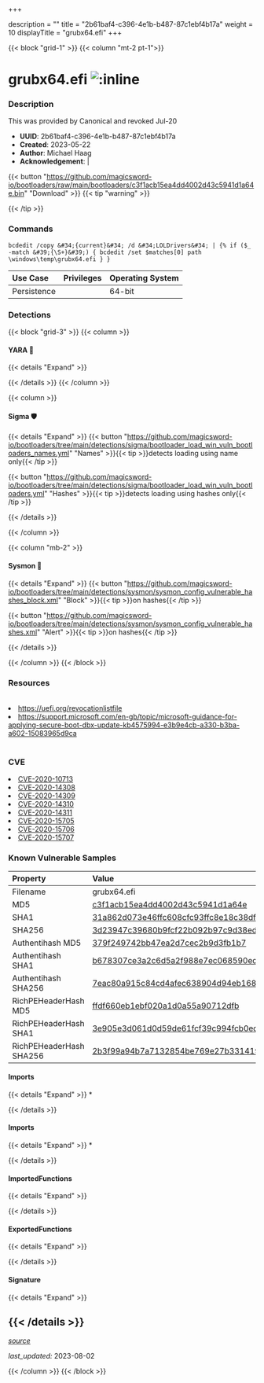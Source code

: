 +++

description = ""
title = "2b61baf4-c396-4e1b-b487-87c1ebf4b17a"
weight = 10
displayTitle = "grubx64.efi"
+++


{{< block "grid-1" >}}
{{< column "mt-2 pt-1">}}


# grubx64.efi ![:inline](/images/twitter_verified.png) 


### Description

This was provided by Canonical and revoked Jul-20
- **UUID**: 2b61baf4-c396-4e1b-b487-87c1ebf4b17a
- **Created**: 2023-05-22
- **Author**: Michael Haag
- **Acknowledgement**:  | [](https://twitter.com/)

{{< button "https://github.com/magicsword-io/bootloaders/raw/main/bootloaders/c3f1acb15ea4dd4002d43c5941d1a64e.bin" "Download" >}}
{{< tip "warning" >}}

{{< /tip >}}

### Commands

```
bcdedit /copy &#34;{current}&#34; /d &#34;LOLDrivers&#34; | {% if ($_ -match &#39;{\S+}&#39;) { bcdedit /set $matches[0] path \windows\temp\grubx64.efi } }
```


| Use Case | Privileges | Operating System | 
|:---- | ---- | ---- |
| Persistence |  | 64-bit |



### Detections


{{< block "grid-3" >}}
{{< column >}}
#### YARA 🏹
{{< details "Expand" >}}

{{< /details >}}
{{< /column >}}



{{< column >}}

#### Sigma 🛡️
{{< details "Expand" >}}
{{< button "https://github.com/magicsword-io/bootloaders/tree/main/detections/sigma/bootloader_load_win_vuln_bootloaders_names.yml" "Names" >}}{{< tip >}}detects loading using name only{{< /tip >}} 


{{< button "https://github.com/magicsword-io/bootloaders/tree/main/detections/sigma/bootloader_load_win_vuln_bootloaders.yml" "Hashes" >}}{{< tip >}}detects loading using hashes only{{< /tip >}} 

{{< /details >}}

{{< /column >}}


{{< column "mb-2" >}}

#### Sysmon 🔎
{{< details "Expand" >}}
{{< button "https://github.com/magicsword-io/bootloaders/tree/main/detections/sysmon/sysmon_config_vulnerable_hashes_block.xml" "Block" >}}{{< tip >}}on hashes{{< /tip >}} 

{{< button "https://github.com/magicsword-io/bootloaders/tree/main/detections/sysmon/sysmon_config_vulnerable_hashes.xml" "Alert" >}}{{< tip >}}on hashes{{< /tip >}} 

{{< /details >}}

{{< /column >}}
{{< /block >}}


### Resources
<br>
<li><a href="https://uefi.org/revocationlistfile">https://uefi.org/revocationlistfile</a></li>
<li><a href="https://support.microsoft.com/en-gb/topic/microsoft-guidance-for-applying-secure-boot-dbx-update-kb4575994-e3b9e4cb-a330-b3ba-a602-15083965d9ca">https://support.microsoft.com/en-gb/topic/microsoft-guidance-for-applying-secure-boot-dbx-update-kb4575994-e3b9e4cb-a330-b3ba-a602-15083965d9ca</a></li>
<br>

### CVE

<li><a href="https://cve.mitre.org/cgi-bin/cvename.cgi?name=CVE-2020-10713">CVE-2020-10713</a></li>
<li><a href="https://cve.mitre.org/cgi-bin/cvename.cgi?name=CVE-2020-14308">CVE-2020-14308</a></li>
<li><a href="https://cve.mitre.org/cgi-bin/cvename.cgi?name=CVE-2020-14309">CVE-2020-14309</a></li>
<li><a href="https://cve.mitre.org/cgi-bin/cvename.cgi?name=CVE-2020-14310">CVE-2020-14310</a></li>
<li><a href="https://cve.mitre.org/cgi-bin/cvename.cgi?name=CVE-2020-14311">CVE-2020-14311</a></li>
<li><a href="https://cve.mitre.org/cgi-bin/cvename.cgi?name=CVE-2020-15705">CVE-2020-15705</a></li>
<li><a href="https://cve.mitre.org/cgi-bin/cvename.cgi?name=CVE-2020-15706">CVE-2020-15706</a></li>
<li><a href="https://cve.mitre.org/cgi-bin/cvename.cgi?name=CVE-2020-15707">CVE-2020-15707</a></li>

### Known Vulnerable Samples

| Property           | Value |
|:-------------------|:------|
| Filename           | grubx64.efi |
| MD5                | [c3f1acb15ea4dd4002d43c5941d1a64e](https://www.virustotal.com/gui/file/c3f1acb15ea4dd4002d43c5941d1a64e) |
| SHA1               | [31a862d073e46ffc608cfc93ffc8e18c38dfed8f](https://www.virustotal.com/gui/file/31a862d073e46ffc608cfc93ffc8e18c38dfed8f) |
| SHA256             | [3d23947c39680b9fcf22b092b97c9d38edcc02f7ad13d3a925d1ee0b62797e73](https://www.virustotal.com/gui/file/3d23947c39680b9fcf22b092b97c9d38edcc02f7ad13d3a925d1ee0b62797e73) |
| Authentihash MD5   | [379f249742bb47ea2d7cec2b9d3fb1b7](https://www.virustotal.com/gui/search/authentihash%253A379f249742bb47ea2d7cec2b9d3fb1b7) |
| Authentihash SHA1  | [b678307ce3a2c6d5a2f988e7ec068590edbf1c50](https://www.virustotal.com/gui/search/authentihash%253Ab678307ce3a2c6d5a2f988e7ec068590edbf1c50) |
| Authentihash SHA256| [7eac80a915c84cd4afec638904d94eb168a8557951a4d539b0713028552b6b8c](https://www.virustotal.com/gui/search/authentihash%253A7eac80a915c84cd4afec638904d94eb168a8557951a4d539b0713028552b6b8c) |
| RichPEHeaderHash MD5   | [ffdf660eb1ebf020a1d0a55a90712dfb](https://www.virustotal.com/gui/search/rich_pe_header_hash%253Affdf660eb1ebf020a1d0a55a90712dfb) |
| RichPEHeaderHash SHA1  | [3e905e3d061d0d59de61fcf39c994fcb0ec1bab3](https://www.virustotal.com/gui/search/rich_pe_header_hash%253A3e905e3d061d0d59de61fcf39c994fcb0ec1bab3) |
| RichPEHeaderHash SHA256| [2b3f99a94b7a7132854be769e27b331419c53989ef42f686d6f5ba09ddefefd6](https://www.virustotal.com/gui/search/rich_pe_header_hash%253A2b3f99a94b7a7132854be769e27b331419c53989ef42f686d6f5ba09ddefefd6) |


#### Imports
{{< details "Expand" >}}
* 

{{< /details >}}
#### Imports
{{< details "Expand" >}}
* 

{{< /details >}}
#### ImportedFunctions
{{< details "Expand" >}}

{{< /details >}}
#### ExportedFunctions
{{< details "Expand" >}}

{{< /details >}}

#### Signature
{{< details "Expand" >}}

{{< /details >}}
-----



[*source*](https://github.com/magicsword-io/bootloaders/tree/main/yaml/2b61baf4-c396-4e1b-b487-87c1ebf4b17a.yaml)

*last_updated:* 2023-08-02








{{< /column >}}
{{< /block >}}
